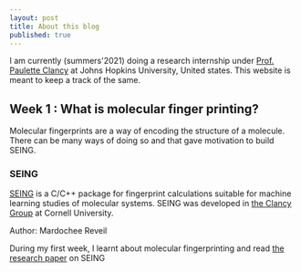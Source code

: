 ```yaml
---
layout: post
title: About this blog
published: true
---
```


I am currently (summers'2021) doing a research internship under <a href="https://clancygroup.wse.jhu.edu/">Prof. Paulette Clancy</a> at Johns Hopkins University, United states. This website is meant to keep a track of the same.

## Week 1 : What is molecular finger printing?
Molecular fingerprints are a way of encoding the structure of a molecule. There can be many ways of doing so and that gave motivation to build SEING.
### SEING
<a href="https://seing.readthedocs.io"> SEING</a> is a C/C++ package for fingerprint calculations suitable for machine learning studies of molecular systems. SEING was developed in <a href="http://clancygroup.cbe.cornell.edu/" >the Clancy Group</a> at Cornell University.

Author: Mardochee Reveil 

During my first week, I learnt about molecular fingerprinting and read <a href="https://pubs.rsc.org/en/content/articlelanding/2018/me/c8me00003d#!divAbstract">the research paper</a> on SEING  
